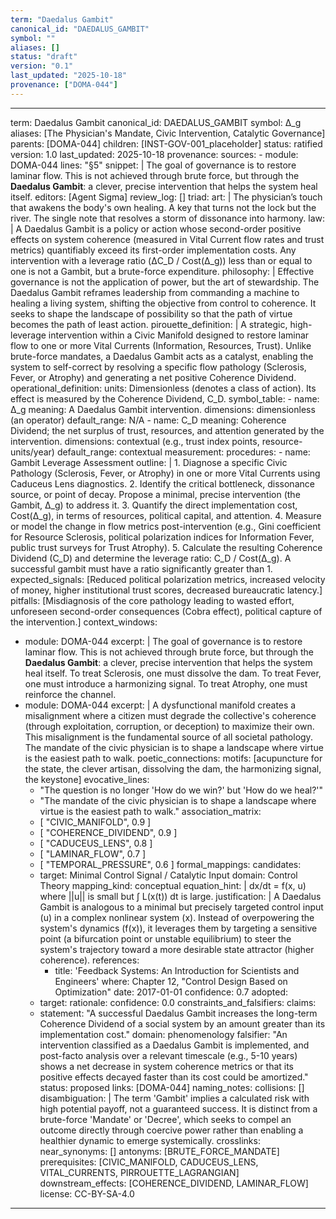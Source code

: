 ```yaml
---
term: "Daedalus Gambit"
canonical_id: "DAEDALUS_GAMBIT"
symbol: ""
aliases: []
status: "draft"
version: "0.1"
last_updated: "2025-10-18"
provenance: ["DOMA-044"]
---
```


---
term: Daedalus Gambit
canonical_id: DAEDALUS_GAMBIT
symbol: Δ_g
aliases: [The Physician's Mandate, Civic Intervention, Catalytic Governance]
parents: [DOMA-044]
children: [INST-GOV-001_placeholder]
status: ratified
version: 1.0
last_updated: 2025-10-18
provenance:
  sources:
    - module: DOMA-044
      lines: "§5"
      snippet: |
        The goal of governance is to restore laminar flow. This is not achieved through brute force, but through the **Daedalus Gambit**: a clever, precise intervention that helps the system heal itself.
  editors: [Agent Sigma]
  review_log: []
triad:
  art: |
    The physician’s touch that awakens the body's own healing. A key that turns not the lock but the river. The single note that resolves a storm of dissonance into harmony.
  law: |
    A Daedalus Gambit is a policy or action whose second-order positive effects on system coherence (measured in Vital Current flow rates and trust metrics) quantifiably exceed its first-order implementation costs. Any intervention with a leverage ratio (ΔC_D / Cost(Δ_g)) less than or equal to one is not a Gambit, but a brute-force expenditure.
  philosophy: |
    Effective governance is not the application of power, but the art of stewardship. The Daedalus Gambit reframes leadership from commanding a machine to healing a living system, shifting the objective from control to coherence. It seeks to shape the landscape of possibility so that the path of virtue becomes the path of least action.
pirouette_definition: |
  A strategic, high-leverage intervention within a Civic Manifold designed to restore laminar flow to one or more Vital Currents (Information, Resources, Trust). Unlike brute-force mandates, a Daedalus Gambit acts as a catalyst, enabling the system to self-correct by resolving a specific flow pathology (Sclerosis, Fever, or Atrophy) and generating a net positive Coherence Dividend.
operational_definition:
  units: Dimensionless (denotes a class of action). Its effect is measured by the Coherence Dividend, C_D.
  symbol_table:
    - name: Δ_g
      meaning: A Daedalus Gambit intervention.
      dimensions: dimensionless (an operator)
      default_range: N/A
    - name: C_D
      meaning: Coherence Dividend; the net surplus of trust, resources, and attention generated by the intervention.
      dimensions: contextual (e.g., trust index points, resource-units/year)
      default_range: contextual
  measurement:
    procedures:
      - name: Gambit Leverage Assessment
        outline: |
          1. Diagnose a specific Civic Pathology (Sclerosis, Fever, or Atrophy) in one or more Vital Currents using Caduceus Lens diagnostics.
          2. Identify the critical bottleneck, dissonance source, or point of decay. Propose a minimal, precise intervention (the Gambit, Δ_g) to address it.
          3. Quantify the direct implementation cost, Cost(Δ_g), in terms of resources, political capital, and attention.
          4. Measure or model the change in flow metrics post-intervention (e.g., Gini coefficient for Resource Sclerosis, political polarization indices for Information Fever, public trust surveys for Trust Atrophy).
          5. Calculate the resulting Coherence Dividend (C_D) and determine the leverage ratio: C_D / Cost(Δ_g). A successful gambit must have a ratio significantly greater than 1.
        expected_signals: [Reduced political polarization metrics, increased velocity of money, higher institutional trust scores, decreased bureaucratic latency.]
        pitfalls: [Misdiagnosis of the core pathology leading to wasted effort, unforeseen second-order consequences (Cobra effect), political capture of the intervention.]
context_windows:
  - module: DOMA-044
    excerpt: |
      The goal of governance is to restore laminar flow. This is not achieved through brute force, but through the **Daedalus Gambit**: a clever, precise intervention that helps the system heal itself. To treat Sclerosis, one must dissolve the dam. To treat Fever, one must introduce a harmonizing signal. To treat Atrophy, one must reinforce the channel.
  - module: DOMA-044
    excerpt: |
      A dysfunctional manifold creates a misalignment where a citizen must degrade the collective's coherence (through exploitation, corruption, or deception) to maximize their own. This misalignment is the fundamental source of all societal pathology. The mandate of the civic physician is to shape a landscape where virtue is the easiest path to walk.
poetic_connections:
  motifs: [acupuncture for the state, the clever artisan, dissolving the dam, the harmonizing signal, the keystone]
  evocative_lines:
    - "The question is no longer 'How do we win?' but 'How do we heal?'"
    - "The mandate of the civic physician is to shape a landscape where virtue is the easiest path to walk."
  association_matrix:
    - [ "CIVIC_MANIFOLD", 0.9 ]
    - [ "COHERENCE_DIVIDEND", 0.9 ]
    - [ "CADUCEUS_LENS", 0.8 ]
    - [ "LAMINAR_FLOW", 0.7 ]
    - [ "TEMPORAL_PRESSURE", 0.6 ]
formal_mappings:
  candidates:
    - target: Minimal Control Signal / Catalytic Input
      domain: Control Theory
      mapping_kind: conceptual
      equation_hint: |
        dx/dt = f(x, u) where ||u|| is small but ∫ L(x(t)) dt is large.
      justification: |
        A Daedalus Gambit is analogous to a minimal but precisely targeted control input (u) in a complex nonlinear system (x). Instead of overpowering the system's dynamics (f(x)), it leverages them by targeting a sensitive point (a bifurcation point or unstable equilibrium) to steer the system's trajectory toward a more desirable state attractor (higher coherence).
      references:
        - title: 'Feedback Systems: An Introduction for Scientists and Engineers'
          where: Chapter 12, "Control Design Based on Optimization"
          date: 2017-01-01
      confidence: 0.7
  adopted:
    - target:
      rationale:
      confidence: 0.0
constraints_and_falsifiers:
  claims:
    - statement: "A successful Daedalus Gambit increases the long-term Coherence Dividend of a social system by an amount greater than its implementation cost."
      domain: phenomenology
      falsifier: "An intervention classified as a Daedalus Gambit is implemented, and post-facto analysis over a relevant timescale (e.g., 5-10 years) shows a net decrease in system coherence metrics or that its positive effects decayed faster than its cost could be amortized."
      status: proposed
      links: [DOMA-044]
naming_notes:
  collisions: []
  disambiguation: |
    The term 'Gambit' implies a calculated risk with high potential payoff, not a guaranteed success. It is distinct from a brute-force 'Mandate' or 'Decree', which seeks to compel an outcome directly through coercive power rather than enabling a healthier dynamic to emerge systemically.
crosslinks:
  near_synonyms: []
  antonyms: [BRUTE_FORCE_MANDATE]
  prerequisites: [CIVIC_MANIFOLD, CADUCEUS_LENS, VITAL_CURRENTS, PIRROUETTE_LAGRANGIAN]
  downstream_effects: [COHERENCE_DIVIDEND, LAMINAR_FLOW]
license: CC-BY-SA-4.0
---